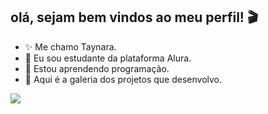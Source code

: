 ## **olá, sejam bem vindos ao meu perfil!**  🎬
- ✨ Me chamo Taynara.
- 🔖 Eu sou estudante da plataforma Alura.
- 🎥 Estou aprendendo programação.
- 📸 Aqui é a galeria dos projetos que desenvolvo.

![](https://www.coisasdemineira.com/wp-content/uploads/2017/01/LaLaLand.gif)
